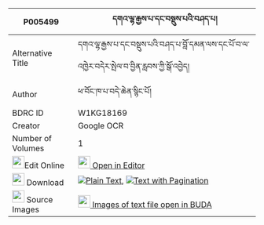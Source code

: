 |P005499|དགའ་ལྷ་རྒྱས་པ་དང་བསྡུས་པའི་བཤད་པ། 
| --- | --- 
|Alternative Title |དགའ་ལྷ་རྒྱས་པ་དང་བསྡུས་པའི་བཤད་པ་བློ་དམན་ལས་དང་པོ་བ་ལ་འཁྱེར་བདེར་སྤེལ་བ་བྱིན་རླབས་ཀྱི་སྒོ་འབྱེད།
|Author| ཕ་བོང་ཁ་པ་བདེ་ཆེན་སྙིང་པོ།
|BDRC ID | W1KG18169
|Creator | Google OCR
|Number of Volumes| 1
|<img width="25" src="https://img.icons8.com/color/25/000000/edit-property.png">Edit Online| [<img width="25" src="https://avatars.githubusercontent.com/u/45091458?s=200&v=4"> Open in Editor](http://editor.openpecha.org/P005499)
|<img width="25" src="https://img.icons8.com/fluent/48/000000/download-2.png"/>  Download | [![](https://img.icons8.com/color/20/000000/txt.png)Plain Text](https://github.com/Openpecha/P005499/releases/download/v1/ga_lha_gyepa_dang_dupa_i_shepa_plain_P005499.zip), [![](https://img.icons8.com/color/20/000000/txt.png)Text with Pagination](https://github.com/Openpecha/P005499/releases/download/v1/ga_lha_gyepa_dang_dupa_i_shepa_pages_P005499.zip)
|<img width="25" src="https://img.icons8.com/plasticine/100/000000/pictures-folder.png"/>  Source Images | [<img width="25" src="https://library.bdrc.io/icons/BUDA-small.svg"> Images of text file open in BUDA](https://library.bdrc.io/show/bdr:W1KG18169)